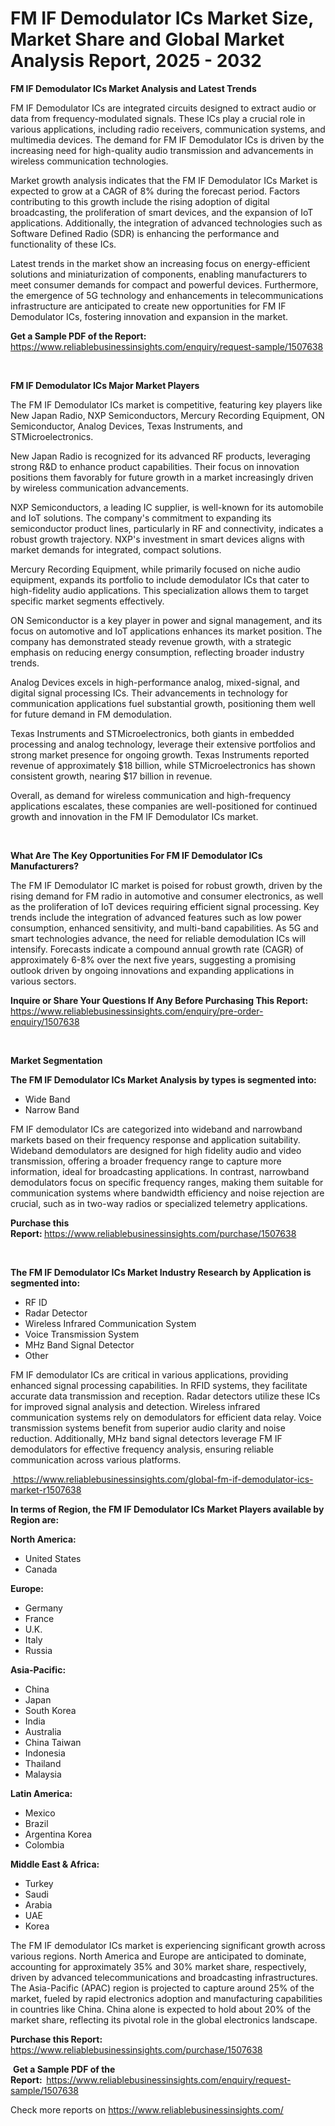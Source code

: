 <p><h1>FM IF Demodulator ICs Market Size, Market Share and Global Market Analysis Report, 2025 - 2032</h1></p><p><strong>FM IF Demodulator ICs Market Analysis and Latest Trends</strong></p>
<p><p>FM IF Demodulator ICs are integrated circuits designed to extract audio or data from frequency-modulated signals. These ICs play a crucial role in various applications, including radio receivers, communication systems, and multimedia devices. The demand for FM IF Demodulator ICs is driven by the increasing need for high-quality audio transmission and advancements in wireless communication technologies.</p><p>Market growth analysis indicates that the FM IF Demodulator ICs Market is expected to grow at a CAGR of 8% during the forecast period. Factors contributing to this growth include the rising adoption of digital broadcasting, the proliferation of smart devices, and the expansion of IoT applications. Additionally, the integration of advanced technologies such as Software Defined Radio (SDR) is enhancing the performance and functionality of these ICs.</p><p>Latest trends in the market show an increasing focus on energy-efficient solutions and miniaturization of components, enabling manufacturers to meet consumer demands for compact and powerful devices. Furthermore, the emergence of 5G technology and enhancements in telecommunications infrastructure are anticipated to create new opportunities for FM IF Demodulator ICs, fostering innovation and expansion in the market.</p></p>
<p><strong>Get a Sample PDF of the Report:&nbsp;</strong> <a href="https://www.reliablebusinessinsights.com/enquiry/request-sample/1507638?utm_campaign=3043&utm_medium=2&utm_source=Github&utm_content=ia&utm_term=23032025&utm_id=fm-if-demodulator-ics">https://www.reliablebusinessinsights.com/enquiry/request-sample/1507638</a></p>
<p>&nbsp;</p>
<p><strong>FM IF Demodulator ICs Major Market Players</strong></p>
<p><p>The FM IF Demodulator ICs market is competitive, featuring key players like New Japan Radio, NXP Semiconductors, Mercury Recording Equipment, ON Semiconductor, Analog Devices, Texas Instruments, and STMicroelectronics. </p><p>New Japan Radio is recognized for its advanced RF products, leveraging strong R&D to enhance product capabilities. Their focus on innovation positions them favorably for future growth in a market increasingly driven by wireless communication advancements.</p><p>NXP Semiconductors, a leading IC supplier, is well-known for its automobile and IoT solutions. The company's commitment to expanding its semiconductor product lines, particularly in RF and connectivity, indicates a robust growth trajectory. NXP's investment in smart devices aligns with market demands for integrated, compact solutions.</p><p>Mercury Recording Equipment, while primarily focused on niche audio equipment, expands its portfolio to include demodulator ICs that cater to high-fidelity audio applications. This specialization allows them to target specific market segments effectively.</p><p>ON Semiconductor is a key player in power and signal management, and its focus on automotive and IoT applications enhances its market position. The company has demonstrated steady revenue growth, with a strategic emphasis on reducing energy consumption, reflecting broader industry trends.</p><p>Analog Devices excels in high-performance analog, mixed-signal, and digital signal processing ICs. Their advancements in technology for communication applications fuel substantial growth, positioning them well for future demand in FM demodulation.</p><p>Texas Instruments and STMicroelectronics, both giants in embedded processing and analog technology, leverage their extensive portfolios and strong market presence for ongoing growth. Texas Instruments reported revenue of approximately $18 billion, while STMicroelectronics has shown consistent growth, nearing $17 billion in revenue.</p><p>Overall, as demand for wireless communication and high-frequency applications escalates, these companies are well-positioned for continued growth and innovation in the FM IF Demodulator ICs market.</p></p>
<p>&nbsp;</p>
<p><strong>What Are The Key Opportunities For FM IF Demodulator ICs Manufacturers?</strong></p>
<p><p>The FM IF Demodulator IC market is poised for robust growth, driven by the rising demand for FM radio in automotive and consumer electronics, as well as the proliferation of IoT devices requiring efficient signal processing. Key trends include the integration of advanced features such as low power consumption, enhanced sensitivity, and multi-band capabilities. As 5G and smart technologies advance, the need for reliable demodulation ICs will intensify. Forecasts indicate a compound annual growth rate (CAGR) of approximately 6-8% over the next five years, suggesting a promising outlook driven by ongoing innovations and expanding applications in various sectors.</p></p>
<p><strong>Inquire or Share Your Questions If Any Before Purchasing This Report:</strong> <a href="https://www.reliablebusinessinsights.com/enquiry/pre-order-enquiry/1507638?utm_campaign=3043&utm_medium=2&utm_source=Github&utm_content=ia&utm_term=23032025&utm_id=fm-if-demodulator-ics">https://www.reliablebusinessinsights.com/enquiry/pre-order-enquiry/1507638</a></p>
<p>&nbsp;</p>
<p><strong>Market Segmentation</strong></p>
<p><strong>The FM IF Demodulator ICs Market Analysis by types is segmented into:</strong></p>
<p><ul><li>Wide Band</li><li>Narrow Band</li></ul></p>
<p><p>FM IF demodulator ICs are categorized into wideband and narrowband markets based on their frequency response and application suitability. Wideband demodulators are designed for high fidelity audio and video transmission, offering a broader frequency range to capture more information, ideal for broadcasting applications. In contrast, narrowband demodulators focus on specific frequency ranges, making them suitable for communication systems where bandwidth efficiency and noise rejection are crucial, such as in two-way radios or specialized telemetry applications.</p></p>
<p><strong>Purchase this Report:&nbsp;</strong><a href="https://www.reliablebusinessinsights.com/purchase/1507638?utm_campaign=3043&utm_medium=2&utm_source=Github&utm_content=ia&utm_term=23032025&utm_id=fm-if-demodulator-ics">https://www.reliablebusinessinsights.com/purchase/1507638</a></p>
<p>&nbsp;</p>
<p><strong>The FM IF Demodulator ICs Market Industry Research by Application is segmented into:</strong></p>
<p><ul><li>RF ID</li><li>Radar Detector</li><li>Wireless Infrared Communication System</li><li>Voice Transmission System</li><li>MHz Band Signal Detector</li><li>Other</li></ul></p>
<p><p>FM IF demodulator ICs are critical in various applications, providing enhanced signal processing capabilities. In RFID systems, they facilitate accurate data transmission and reception. Radar detectors utilize these ICs for improved signal analysis and detection. Wireless infrared communication systems rely on demodulators for efficient data relay. Voice transmission systems benefit from superior audio clarity and noise reduction. Additionally, MHz band signal detectors leverage FM IF demodulators for effective frequency analysis, ensuring reliable communication across various platforms.</p></p>
<p><a href="https://www.reliablebusinessinsights.com/global-fm-if-demodulator-ics-market-r1507638?utm_campaign=3043&utm_medium=2&utm_source=Github&utm_content=ia&utm_term=23032025&utm_id=fm-if-demodulator-ics">&nbsp;https://www.reliablebusinessinsights.com/global-fm-if-demodulator-ics-market-r1507638</a></p>
<p><strong>In terms of Region, the FM IF Demodulator ICs Market Players available by Region are:</strong></p>
<p>
    <p> <strong> North America: </strong>
        <ul>
            <li>United States</li>
            <li>Canada</li>
        </ul>
        </p> 
    <p> <strong> Europe: </strong>
        <ul>
            <li>Germany</li>
            <li>France</li>
            <li>U.K.</li>
            <li>Italy</li>
            <li>Russia</li>
        </ul>
        </p> 
    <p> <strong> Asia-Pacific: </strong>
        <ul>
            <li>China</li>
            <li>Japan</li>
            <li>South Korea</li>
            <li>India</li>
            <li>Australia</li>
            <li>China Taiwan</li>
            <li>Indonesia</li>
            <li>Thailand</li>
            <li>Malaysia</li>
        </ul>
        </p> 
    <p> <strong> Latin America: </strong>
        <ul>
            <li>Mexico</li>
            <li>Brazil</li>
            <li>Argentina Korea</li>
            <li>Colombia</li>
        </ul>
        </p> 
    <p> <strong> Middle East & Africa: </strong>
        <ul>
            <li>Turkey</li>
            <li>Saudi</li>
            <li>Arabia</li>
            <li>UAE</li>
            <li>Korea</li>
        </ul>
    </p>
    </p>
<p><p>The FM IF demodulator ICs market is experiencing significant growth across various regions. North America and Europe are anticipated to dominate, accounting for approximately 35% and 30% market share, respectively, driven by advanced telecommunications and broadcasting infrastructures. The Asia-Pacific (APAC) region is projected to capture around 25% of the market, fueled by rapid electronics adoption and manufacturing capabilities in countries like China. China alone is expected to hold about 20% of the market share, reflecting its pivotal role in the global electronics landscape.</p></p>
<p><strong>Purchase this Report: </strong><a href="https://www.reliablebusinessinsights.com/purchase/1507638?utm_campaign=3043&utm_medium=2&utm_source=Github&utm_content=ia&utm_term=23032025&utm_id=fm-if-demodulator-ics">https://www.reliablebusinessinsights.com/purchase/1507638</a></p>
<p>&nbsp;<strong>Get a Sample PDF of the Report:&nbsp;&nbsp;</strong><a href="https://www.reliablebusinessinsights.com/enquiry/request-sample/1507638?utm_campaign=3043&utm_medium=2&utm_source=Github&utm_content=ia&utm_term=23032025&utm_id=fm-if-demodulator-ics">https://www.reliablebusinessinsights.com/enquiry/request-sample/1507638</a></p>
<p><strong></strong></p>
<p>Check more reports on <a href="https://www.reliablebusinessinsights.com/?utm_campaign=3043&utm_medium=2&utm_source=Github&utm_content=ia&utm_term=23032025&utm_id=fm-if-demodulator-ics">https://www.reliablebusinessinsights.com/</a></p>
